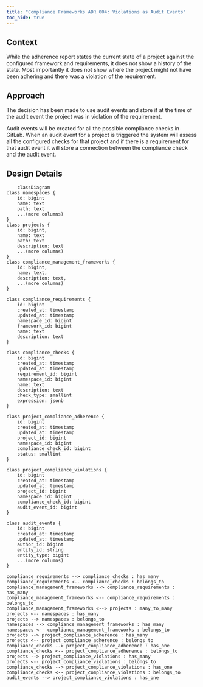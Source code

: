 ```yaml
---
title: "Compliance Frameworks ADR 004: Violations as Audit Events"
toc_hide: true
---
```


## Context

While the adherence report states the current state of a project against the configured framework and requirements,
it does not show a history of the state. Most importantly it does not show where the project might not have been adhering
and there was a violation of the requirement.

## Approach

The decision has been made to use audit events and store if at the time of the audit event the project was in violation
of the requirement.

Audit events will be created for all the possible compliance checks in GitLab. When an audit event for a project is 
triggered the system will assess all the configured checks for that project and if there is a requirement for that 
audit event it will store a connection between the compliance check and the audit event. 

## Design Details

```mermaid
    classDiagram
class namespaces {
    id: bigint
    name: text
    path: text
    ...(more columns)
}
class projects {
    id: bigint,
    name: text
    path: text
    description: text
    ...(more columns)
}
class compliance_management_frameworks {
    id: bigint,
    name: text,
    description: text,
    ...(more columns)
}

class compliance_requirements {
    id: bigint
    created_at: timestamp
    updated_at: timestamp
    namespace_id: bigint
    framework_id: bigint
    name: text
    description: text
}

class compliance_checks {
    id: bigint
    created_at: timestamp
    updated_at: timestamp
    requirement_id: bigint
    namespace_id: bigint
    name: text
    description: text
    check_type: smallint
    expression: jsonb
}

class project_compliance_adherence {
    id: bigint
    created_at: timestamp
    updated_at: timestamp
    project_id: bigint
    namespace_id: bigint
    compliance_check_id: bigint
    status: smallint
}

class project_compliance_violations {
    id: bigint
    created_at: timestamp
    updated_at: timestamp
    project_id: bigint
    namespace_id: bigint
    compliance_check_id: bigint
    audit_event_id: bigint
}

class audit_events {
    id: bigint
    created_at: timestamp
    updated_at: timestamp
    author_id: bigint
    entity_id: string
    entity_type: bigint
    ...(more columns)
}

compliance_requirements --> compliance_checks : has_many
compliance_requirements <-- compliance_checks : belongs_to
compliance_management_frameworks --> compliance_requirements : has_many
compliance_management_frameworks <-- compliance_requirements : belongs_to
compliance_management_frameworks <--> projects : many_to_many
projects <-- namespaces : has_many
projects --> namespaces : belongs_to
namespaces --> compliance_management_frameworks : has_many
namespaces <-- compliance_management_frameworks : belongs_to
projects --> project_compliance_adherence : has_many
projects <-- project_compliance_adherence : belongs_to
compliance_checks --> project_compliance_adherence : has_one
compliance_checks <-- project_compliance_adherence : belongs_to
projects --> project_compliance_violations : has_many
projects <-- project_compliance_violations : belongs_to
compliance_checks --> project_compliance_violations : has_one
compliance_checks <-- project_compliance_violations : belongs_to
audit_events --> project_compliance_violations : has_one
